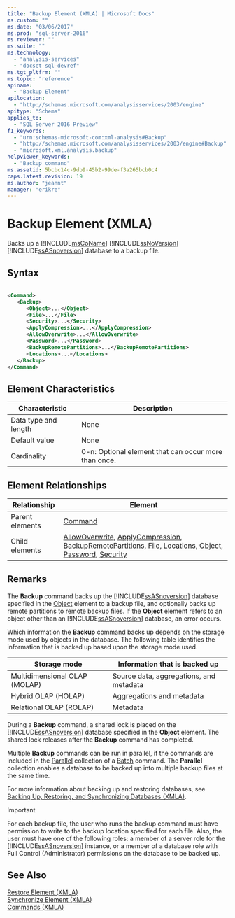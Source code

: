 ```yaml
---
title: "Backup Element (XMLA) | Microsoft Docs"
ms.custom: ""
ms.date: "03/06/2017"
ms.prod: "sql-server-2016"
ms.reviewer: ""
ms.suite: ""
ms.technology: 
  - "analysis-services"
  - "docset-sql-devref"
ms.tgt_pltfrm: ""
ms.topic: "reference"
apiname: 
  - "Backup Element"
apilocation: 
  - "http://schemas.microsoft.com/analysisservices/2003/engine"
apitype: "Schema"
applies_to: 
  - "SQL Server 2016 Preview"
f1_keywords: 
  - "urn:schemas-microsoft-com:xml-analysis#Backup"
  - "http://schemas.microsoft.com/analysisservices/2003/engine#Backup"
  - "microsoft.xml.analysis.backup"
helpviewer_keywords: 
  - "Backup command"
ms.assetid: 5bcbc14c-9db9-45b2-99de-f3a265bcb0c4
caps.latest.revision: 19
ms.author: "jeannt"
manager: "erikre"
---
```

# Backup Element (XMLA)
  Backs up a [!INCLUDE[msCoName](../../../a9notintoc/includes/msconame-md.md)] [!INCLUDE[ssNoVersion](../../../a9notintoc/includes/ssnoversion-md.md)] [!INCLUDE[ssASnoversion](../../../a9notintoc/includes/ssasnoversion-md.md)] database to a backup file.  
  
## Syntax  
  
```xml  
  
<Command>  
   <Backup>  
      <Object>...</Object>  
      <File>...</File>  
      <Security>...</Security>  
      <ApplyCompression>...</ApplyCompression>  
      <AllowOverwrite>...</AllowOverwrite>  
      <Password>...</Password>  
      <BackupRemotePartitions>...</BackupRemotePartitions>  
      <Locations>...</Locations>  
   </Backup>  
</Command>  
```  
  
## Element Characteristics  
  
|Characteristic|Description|  
|--------------------|-----------------|  
|Data type and length|None|  
|Default value|None|  
|Cardinality|0-n: Optional element that can occur more than once.|  
  
## Element Relationships  
  
|Relationship|Element|  
|------------------|-------------|  
|Parent elements|[Command](../../../analysis-services/xmla/xml-elements-properties/command-element-xmla.md)|  
|Child elements|[AllowOverwrite](../../../analysis-services/xmla/xml-elements-properties/allowoverwrite-element-xmla.md), [ApplyCompression](../../../analysis-services/xmla/xml-elements-properties/applycompression-element-xmla.md), [BackupRemotePartitions](../../../analysis-services/xmla/xml-elements-properties/backupremotepartitions-element-xmla.md), [File](../../../analysis-services/xmla/xml-elements-properties/file-element-xmla.md), [Locations](../../../analysis-services/xmla/xml-elements-properties/locations-element-xmla.md), [Object](../../../analysis-services/xmla/xml-elements-properties/object-element-xmla.md), [Password](../../../analysis-services/xmla/xml-elements-properties/password-element-xmla.md), [Security](../../../analysis-services/xmla/xml-elements-properties/security-element-xmla.md)|  
  
## Remarks  
 The **Backup** command backs up the [!INCLUDE[ssASnoversion](../../../a9notintoc/includes/ssasnoversion-md.md)] database specified in the [Object](../../../analysis-services/xmla/xml-elements-properties/object-element-xmla.md) element to a backup file, and optionally backs up remote partitions to remote backup files. If the **Object** element refers to an object other than an [!INCLUDE[ssASnoversion](../../../a9notintoc/includes/ssasnoversion-md.md)] database, an error occurs.  
  
 Which information the **Backup** command backs up depends on the storage mode used by objects in the database. The following table identifies the information that is backed up based upon the storage mode used.  
  
|Storage mode|Information that is backed up|  
|------------------|-----------------------------------|  
|Multidimensional OLAP (MOLAP)|Source data, aggregations, and metadata|  
|Hybrid OLAP (HOLAP)|Aggregations and metadata|  
|Relational OLAP (ROLAP)|Metadata|  
  
 During a **Backup** command, a shared lock is placed on the [!INCLUDE[ssASnoversion](../../../a9notintoc/includes/ssasnoversion-md.md)] database specified in the **Object** element. The shared lock releases after the **Backup** command has completed.  
  
 Multiple **Backup** commands can be run in parallel, if the commands are included in the [Parallel](../../../analysis-services/xmla/xml-elements-properties/parallel-element-xmla.md) collection of a [Batch](../../../analysis-services/xmla/xml-elements-commands/batch-element-xmla.md) command. The **Parallel** collection enables a database to be backed up into multiple backup files at the same time.  
  
 For more information about backing up and restoring databases, see [Backing Up, Restoring, and Synchronizing Databases &#40;XMLA&#41;](../../../analysis-services/multidimensional-models-scripting-language-assl-xmla/backing-up-restoring-and-synchronizing-databases-xmla.md).  
  
> [!IMPORTANT]  
>  For each backup file, the user who runs the backup command must have permission to write to the backup location specified for each file. Also, the user must have one of the following roles: a member of a server role for the [!INCLUDE[ssASnoversion](../../../a9notintoc/includes/ssasnoversion-md.md)] instance, or a member of a database role with Full Control (Administrator) permissions on the database to be backed up.  
  
## See Also  
 [Restore Element &#40;XMLA&#41;](../../../analysis-services/xmla/xml-elements-commands/restore-element-xmla.md)   
 [Synchronize Element &#40;XMLA&#41;](../../../analysis-services/xmla/xml-elements-commands/synchronize-element-xmla.md)   
 [Commands &#40;XMLA&#41;](../../../analysis-services/xmla/xml-elements-commands/xml-elements-commands.md)  
  
  